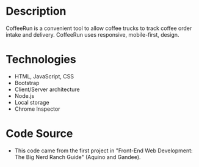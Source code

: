 # Description
CoffeeRun is a convenient tool to allow coffee trucks to track coffee order intake and delivery. 
CoffeeRun uses responsive, mobile-first, design.

# Technologies
* HTML, JavaScript, CSS
* Bootstrap
* Client/Server architecture
* Node.js
* Local storage
* Chrome Inspector

# Code Source
* This code came from the first project in "Front-End Web Development: The Big Nerd Ranch Guide" (Aquino and Gandee).